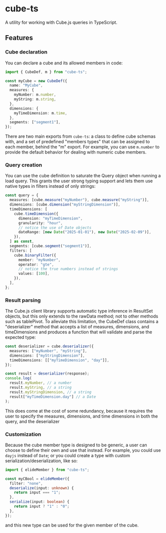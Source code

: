 # cube-ts

A utility for working with Cube.js queries in TypeScript.

## Features

### Cube declaration

You can declare a cube and its allowed members in code:

```typescript
import { CubeDef, m } from "cube-ts";

const myCube = new CubeDef({
  name: "MyCube",
  measures: {
    myNumber: m.number,
    myString: m.string,
  },
  dimensions: {
    myTimeDimension: m.time,
  },
  segments: ["segment1"],
});
```

There are two main exports from `cube-ts`: a class to define cube schemas with, and a set of predefined "members types" that can be assigned to each member, behind the "m" export. For example, you can use `m.number` to provide the default behavior for dealing with numeric cube members.

### Query creation

You can use the cube definition to saturate the Query object when running a load query. This grants the user strong typing support and lets them use native types in filters instead of only strings:

```typescript
const query = {
  measures: [cube.measure("myNumber"), cube.measure("myString")],
  dimensions: [cube.dimension("myStringDimension")],
  timeDimensions: [
    cube.timeDimension({
      dimension: "myTimeDimension",
      granularity: "hour",
      // notice the use of Date objects
      dateRange: [new Date("2025-01-01"), new Date("2025-02-09")],
    }),
  ] as const,
  segments: [cube.segment("segment1")],
  filters: [
    cube.binaryFilter({
      member: "myNumber",
      operator: "gte",
      // notice the true numbers instead of strings
      values: [100],
    }),
  ],
};
```

### Result parsing

The Cube.js client library supports automatic type inference in ResultSet objects, but this only extends to the rawData method; not to other methods such as tablePivot. To alleviate this limitation, the CubeDef class contains a "deserializer" method that accepts a list of measures, dimensions, and timeDimensions and produces a function that will validate and parse the expected type:

```typescript
const deserializer = cube.deserializer({
  measures: ["myNumber", "myString"],
  dimensions: ["myStringDimension"],
  timeDimensions: [["myTimeDimension", "day"]],
});

const result = deserializer(response);
console.log(
  result.myNumber, // a number
  result.myString, // a string
  result.myStringDimension, // a string
  result["myTimeDimension.day"] // a Date
);
```

This does come at the cost of some redundancy, because it requires the user to specify the measures, dimensions, and time dimensions in both the query, and the deserializer

### Customization

Because the cube member type is designed to be generic, a user can choose to define their own and use that instead. For example, you could use `dayjs` instead of `Date`; or you could create a type with custom serialization/deserialization, like so:

```typescript
import { elideMember } from "cube-ts";

const myCBool = elideMember({
  filter: "none",
  deserialize(input: unknown) {
    return input === "1";
  },
  serialize(input: boolean) {
    return input ? "1" : "0";
  },
});
```

and this new type can be used for the given member of the cube.
